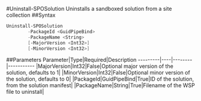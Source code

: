 #Uninstall-SPOSolution
Uninstalls a sandboxed solution from a site collection
##Syntax
```powershell
Uninstall-SPOSolution
        -PackageId <GuidPipeBind>
        -PackageName <String>
        [-MajorVersion <Int32>]
        [-MinorVersion <Int32>]
```


##Parameters
Parameter|Type|Required|Description
---------|----|--------|-----------
|MajorVersion|Int32|False|Optional major version of the solution, defaults to 1|
|MinorVersion|Int32|False|Optional minor version of the solution, defaults to 0|
|PackageId|GuidPipeBind|True|ID of the solution, from the solution manifest|
|PackageName|String|True|Filename of the WSP file to uninstall|
